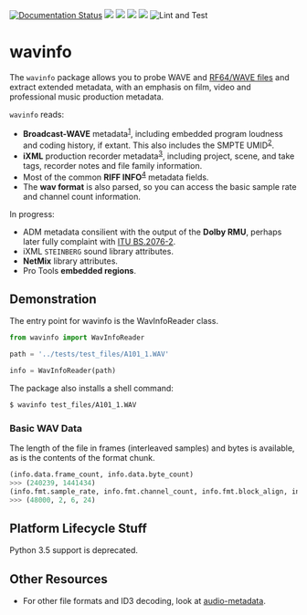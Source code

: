 [![Documentation Status](https://readthedocs.org/projects/wavinfo/badge/?version=latest)](https://wavinfo.readthedocs.io/en/latest/?badge=latest) ![](https://img.shields.io/github/license/iluvcapra/wavinfo.svg) ![](https://img.shields.io/pypi/pyversions/wavinfo.svg) [![](https://img.shields.io/pypi/v/wavinfo.svg)](https://pypi.org/project/wavinfo/) ![](https://img.shields.io/pypi/wheel/wavinfo.svg)
![Lint and Test](https://github.com/iluvcapra/wavinfo/actions/workflows/pythonpackage.yml/badge.svg)

<!-- ![Test](https://github.com/iluvcapra/wavinfo/workflows/Upload%20Python%20Package/badge.svg) -->

# wavinfo

The `wavinfo` package allows you to probe WAVE and [RF64/WAVE files][eburf64] and extract extended metadata, with an emphasis on film, video and professional music production metadata.

`wavinfo` reads:

* __Broadcast-WAVE__ metadata<sup>[1][ebu]</sup>, including embedded program
  loudness and coding history, if extant. This also includes the SMPTE UMID<sup>[2][smpte_330m2011]</sup>.
* __iXML__ production recorder metadata<sup>[3][ixml]</sup>, including project, scene, and take tags, recorder notes
  and file family information.
* Most of the common __RIFF INFO__<sup>[4][info-tags]</sup> metadata fields.
* The __wav format__ is also parsed, so you can access the basic sample rate and channel count
  information.

In progress:
* ADM metadata consilient with the output of the __Dolby RMU__, perhaps later fully complaint with [ITU BS.2076-2][adm].
* iXML `STEINBERG` sound library attributes.
* __NetMix__ library attributes.
* Pro Tools __embedded regions__.

[ebu]:https://tech.ebu.ch/docs/tech/tech3285.pdf
[adm]:https://www.itu.int/dms_pubrec/itu-r/rec/bs/R-REC-BS.2076-2-201910-I!!PDF-E.pdf
[smpte_330m2011]:http://standards.smpte.org/content/978-1-61482-678-1/st-330-2011/SEC1.abstract
[ixml]:http://www.ixml.info
[eburf64]:https://tech.ebu.ch/docs/tech/tech3306v1_1.pdf
[info-tags]:https://exiftool.org/TagNames/RIFF.html#Info

## Demonstration

The entry point for wavinfo is the WavInfoReader class.

```python
from wavinfo import WavInfoReader

path = '../tests/test_files/A101_1.WAV'

info = WavInfoReader(path)
```

The package also installs a shell command:

```sh
$ wavinfo test_files/A101_1.WAV
```

### Basic WAV Data

The length of the file in frames (interleaved samples) and bytes is available, as is the contents of the format chunk.

```python
(info.data.frame_count, info.data.byte_count)
>>> (240239, 1441434)
(info.fmt.sample_rate, info.fmt.channel_count, info.fmt.block_align, info.fmt.bits_per_sample)
>>> (48000, 2, 6, 24)
```

## Platform Lifecycle Stuff

Python 3.5 support is deprecated.

## Other Resources

* For other file formats and ID3 decoding, look at [audio-metadata](https://github.com/thebigmunch/audio-metadata).
